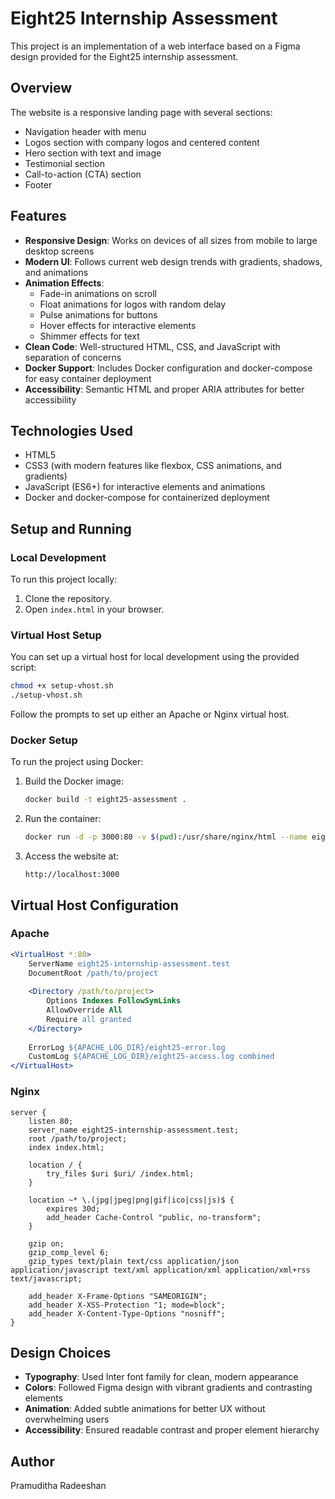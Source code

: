 # Eight25 Internship Assessment

This project is an implementation of a web interface based on a Figma design provided for the Eight25 internship assessment.

## Overview

The website is a responsive landing page with several sections:
- Navigation header with menu
- Logos section with company logos and centered content
- Hero section with text and image
- Testimonial section
- Call-to-action (CTA) section
- Footer

## Features

- **Responsive Design**: Works on devices of all sizes from mobile to large desktop screens
- **Modern UI**: Follows current web design trends with gradients, shadows, and animations
- **Animation Effects**: 
  - Fade-in animations on scroll
  - Float animations for logos with random delay
  - Pulse animations for buttons
  - Hover effects for interactive elements
  - Shimmer effects for text
- **Clean Code**: Well-structured HTML, CSS, and JavaScript with separation of concerns
- **Docker Support**: Includes Docker configuration and docker-compose for easy container deployment
- **Accessibility**: Semantic HTML and proper ARIA attributes for better accessibility

## Technologies Used

- HTML5
- CSS3 (with modern features like flexbox, CSS animations, and gradients)
- JavaScript (ES6+) for interactive elements and animations
- Docker and docker-compose for containerized deployment

## Setup and Running

### Local Development

To run this project locally:

1. Clone the repository.
2. Open `index.html` in your browser.

### Virtual Host Setup

You can set up a virtual host for local development using the provided script:

```bash
chmod +x setup-vhost.sh
./setup-vhost.sh
```

Follow the prompts to set up either an Apache or Nginx virtual host.

### Docker Setup

To run the project using Docker:

1. Build the Docker image:
   ```bash
   docker build -t eight25-assessment .
   ```

2. Run the container:
   ```bash
   docker run -d -p 3000:80 -v $(pwd):/usr/share/nginx/html --name eight25-container eight25-assessment
   ```

3. Access the website at:
   ```
   http://localhost:3000
   ```

## Virtual Host Configuration

### Apache

```apache
<VirtualHost *:80>
    ServerName eight25-internship-assessment.test
    DocumentRoot /path/to/project
    
    <Directory /path/to/project>
        Options Indexes FollowSymLinks
        AllowOverride All
        Require all granted
    </Directory>
    
    ErrorLog ${APACHE_LOG_DIR}/eight25-error.log
    CustomLog ${APACHE_LOG_DIR}/eight25-access.log combined
</VirtualHost>
```

### Nginx

```nginx
server {
    listen 80;
    server_name eight25-internship-assessment.test;
    root /path/to/project;
    index index.html;
    
    location / {
        try_files $uri $uri/ /index.html;
    }
    
    location ~* \.(jpg|jpeg|png|gif|ico|css|js)$ {
        expires 30d;
        add_header Cache-Control "public, no-transform";
    }
    
    gzip on;
    gzip_comp_level 6;
    gzip_types text/plain text/css application/json application/javascript text/xml application/xml application/xml+rss text/javascript;
    
    add_header X-Frame-Options "SAMEORIGIN";
    add_header X-XSS-Protection "1; mode=block";
    add_header X-Content-Type-Options "nosniff";
}
```

## Design Choices

- **Typography**: Used Inter font family for clean, modern appearance
- **Colors**: Followed Figma design with vibrant gradients and contrasting elements
- **Animation**: Added subtle animations for better UX without overwhelming users
- **Accessibility**: Ensured readable contrast and proper element hierarchy

## Author

Pramuditha Radeeshan
